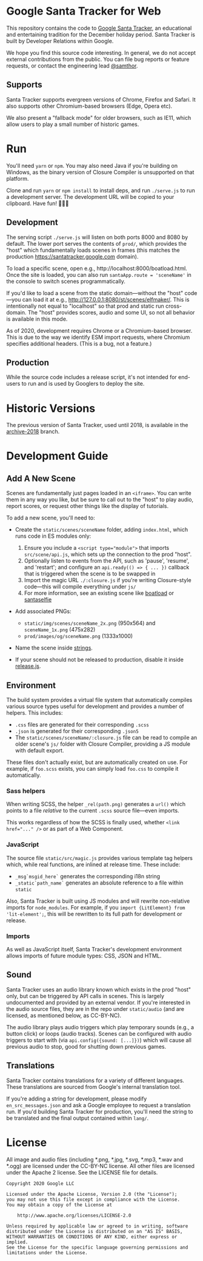# Google Santa Tracker for Web

This repository contains the code to [Google Santa Tracker](https://santatracker.google.com), an educational and entertaining tradition for the December holiday period.
Santa Tracker is built by Developer Relations within Google.

We hope you find this source code interesting.
In general, we do not accept external contributions from the public.
You can file bug reports or feature requests, or contact the engineering lead [@samthor](https://twitter.com/samthor).

## Supports

Santa Tracker supports evergreen versions of Chrome, Firefox and Safari.
It also supports other Chromium-based browsers (Edge, Opera etc).

We also present a "fallback mode" for older browsers, such as IE11, which allow users to play a small number of historic games.

# Run

You'll need `yarn` or `npm`.
You may also need Java if you're building on Windows, as the binary version of Closure Compiler is unsupported on that platform.

Clone and run `yarn` or `npm install` to install deps, and run `./serve.js` to run a development server.
The development URL will be copied to your clipboard.
Have fun! 🎅🎄🎁

## Development

The serving script `./serve.js` will listen on both ports 8000 and 8080 by default.
The lower port serves the contents of `prod/`, which provides the "host" which fundamentally loads scenes in frames (this matches the production https://santatracker.google.com domain).

To load a specific scene, open e.g., http://localhost:8000/boatload.html.
Once the site is loaded, you can also run `santaApp.route = 'sceneName'` in the console to switch scenes programmatically.

If you'd like to load a scene from the static domain—without the "host" code—you can load it at e.g., http://127.0.0.1:8080/st/scenes/elfmaker/.
This is intentionally not equal to "localhost" so that prod and static run cross-domain.
The "host" provides scores, audio and some UI, so not all behavior is available in this mode.

As of 2020, development requires Chrome or a Chromium-based browser.
This is due to the way we identify ESM import requests, where Chromium specifies additional headers.
(This is a bug, not a feature.)

## Production

While the source code includes a release script, it's not intended for end-users to run and is used by Googlers to deploy the site.

<!--

## Staging

To build Santa Tracker into a single folder for staging, run `./release.js` script with a local `--baseurl` (like `--baseurl=/`).
For example:

```bash
# see --help for more flags
./release.js -o --scene=newscene --baseurl=/
```

This will generate a self-contained release under `dist/prod`.
You can serve this folder on its own, or perhaps, deploy it to Firebase Hosting—run `firebase deploy` from the top-level of the project (you'll need to sign in and choose a default project).

## Build and Release

Santa Tracker is served entirely with static resources, so unlike development, every file must be compiled at once.

TODO(samthor): finish this part.

-->

# Historic Versions

The previous version of Santa Tracker, used until 2018, is available in the [archive-2018](https://github.com/google/santa-tracker-web/tree/archive-2018) branch.

# Development Guide

## Add A New Scene

Scenes are fundamentally just pages loaded in an `<iframe>`.
You can write them in any way you like, but be sure to call out to the "host" to play audio, report scores, or request other things like the display of tutorials.

To add a new scene, you'll need to:

* Create the `static/scenes/sceneName` folder, adding `index.html`, which runs code in ES modules only:

  1. Ensure you include a `<script type="module">` that imports `src/scene/api.js`, which sets up the connection to the prod "host".
  2. Optionally listen to events from the API, such as 'pause', 'resume', and 'restart'; and configure an `api.ready(() => { ... })` callback that is triggered when the scene is to be swapped in
  3. Import the magic URL `./:closure.js` if you're writing Closure-style code―this will compile everything under `js/`
  4. For more information, see an existing scene like [boatload](static/scenes/boatload/index.html) or [santaselfie](static/scenes/santaselfie/index.html)

* Add associated PNGs:

  * `static/img/scenes/sceneName_2x.png` (950x564) and `sceneName_1x.png` (475x282)
  * `prod/images/og/sceneName.png` (1333x1000)
  
* Name the scene inside [strings](static/src/strings/scenes.js).

* If your scene should not be released to production, disable it inside [release.js](release.js).

## Environment

The build system provides a virtual file system that automatically compiles various source types useful for development and provides a number of helpers.
This includes:

* `.css` files are generated for their corresponding `.scss`
* `.json` is generated for their corresponding `.json5`
* The `static/scenes/sceneName/:closure.js` file can be read to compile an older scene's `js/` folder with Closure Compiler, providing a JS module with default export.

These files don't actually exist, but are automatically created on use.
For example, if `foo.scss` exists, you can simply load `foo.css` to compile it automatically.

### Sass helpers

When writing SCSS, the helper `_rel(path.png)` generates a `url()` which points to a file _relative_ to the current `.scss` source file—even imports.

This works regardless of how the SCSS is finally used, whether `<link href="..." />` or as part of a Web Component.

### JavaScript

The source file `static/src/magic.js` provides various template tag helpers which, while real functions, are inlined at release time.
These include:

  * ``_msg`msgid_here`​`` generates the corresponding i18n string
  * ``_static`path_name`​`` generates an absolute reference to a file within `static`

Also, Santa Tracker is built using JS modules and will rewrite non-relative imports for `node_modules`.
For example, if you `import {LitElement} from 'lit-element';`, this will be rewritten to its full path for development or release.

### Imports

As well as JavaScript itself, Santa Tracker's development environment allows imports of future module types: CSS, JSON and HTML.

## Sound

Santa Tracker uses an audio library known which exists in the prod "host" only, but can be triggered by API calls in scenes.
This is largely undocumented and provided by an external vendor.
If you're interested in the audio source files, they are in the repo under `static/audio` (and are licensed, as mentioned below, as CC-BY-NC).

The audio library plays audio triggers which play temporary sounds (e.g., a button click) or loops (audio tracks).
Scenes can be configured with audio triggers to start with (via `api.config({sound: [...]})`) which will cause all previous audio to stop, good for shutting down previous games.

## Translations

Santa Tracker contains translations for a variety of different languages.
These translations are sourced from Google's internal translation tool.

If you're adding a string for development, please modify `en_src_messages.json` and ask a Google employee to request a translation run.
If you'd building Santa Tracker for production, you'll need the string to be translated and the final output contained within `lang/`.

# License

All image and audio files (including *.png, *.jpg, *.svg, *.mp3, *.wav 
and *.ogg) are licensed under the CC-BY-NC license. All other files are 
licensed under the Apache 2 license. See the LICENSE file for details.

    Copyright 2020 Google LLC
    
    Licensed under the Apache License, Version 2.0 (the "License");
    you may not use this file except in compliance with the License.
    You may obtain a copy of the License at
    
        http://www.apache.org/licenses/LICENSE-2.0
    
    Unless required by applicable law or agreed to in writing, software
    distributed under the License is distributed on an "AS IS" BASIS,
    WITHOUT WARRANTIES OR CONDITIONS OF ANY KIND, either express or implied.
    See the License for the specific language governing permissions and
    limitations under the License.
